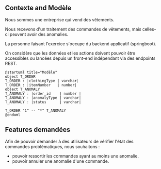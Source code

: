 ## Contexte and Modèle

Nous sommes une entreprise qui vend des vêtements.

Nous recevons d'un traitement des commandes de vêtements, mais celles-ci peuvent avoir des anomalies.

La personne faisant l'exercice s'occupe du backend applicatif (springboot).

On considère que les données et les actions doivent pouvoir être accessibles ou lancées depuis un front-end indépendant via des endpoints REST.

```plantuml
@startuml title="Modèle"
object T_ORDER 
T_ORDER : |clothingType | varchar|
T_ORDER : |itemNumber   | number|
object T_ANOMALY
T_ANOMALY : |order_id    | number |
T_ANOMALY : |anomalyType | varchar|
T_ANOMALY : |status      | varchar|

T_ORDER "1" -- "*" T_ANOMALY
@enduml
```

## Features demandées

Afin de pouvoir demander à des utilisateurs de vérifier l'état des commandes problématiques, nous souhaitons :

- pouvoir ressortir les commandes ayant au moins une anomalie.
- pouvoir annuler une anomalie d'une commande.